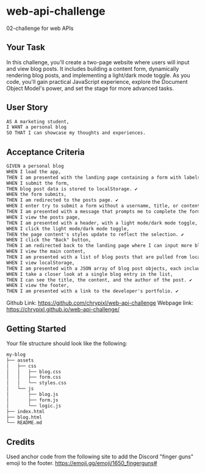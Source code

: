 # web-api-challenge
02-challenge for web APIs


## Your Task

In this challenge, you'll create a two-page website where users will input and view blog posts. It includes building a content form, dynamically rendering blog posts, and implementing a light/dark mode toggle. As you code, you'll gain practical JavaScript experience, explore the Document Object Model's power, and set the stage for more advanced tasks.

## User Story

```md
AS A marketing student,
I WANT a personal blog
SO THAT I can showcase my thoughts and experiences.
```

## Acceptance Criteria

```md
GIVEN a personal blog
WHEN I load the app,
THEN I am presented with the landing page containing a form with labels and inputs for username, blog title, and blog content. ✔️
WHEN I submit the form,
THEN blog post data is stored to localStorage. ✔️
WHEN the form submits,
THEN I am redirected to the posts page. ✔️
WHEN I enter try to submit a form without a username, title, or content,
THEN I am presented with a message that prompts me to complete the form. ✔️
WHEN I view the posts page,
THEN I am presented with a header, with a light mode/dark mode toggle, and a "Back" button. ✔️
WHEN I click the light mode/dark mode toggle,
THEN the page content's styles update to reflect the selection. ✔️
WHEN I click the "Back" button,
THEN I am redirected back to the landing page where I can input more blog entries. ✔️
WHEN I view the main content,
THEN I am presented with a list of blog posts that are pulled from localStorage. ✔️
WHEN I view localStorage,
THEN I am presented with a JSON array of blog post objects, each including the post author's username, title of the post, and post's content. ✔️
WHEN I take a closer look at a single blog entry in the list,
THEN I can see the title, the content, and the author of the post. ✔️
WHEN I view the footer,
THEN I am presented with a link to the developer's portfolio. ✔️
```

Github Link: https://github.com/chrypixl/web-api-challenge
Webpage link: https://chrypixl.github.io/web-api-challenge/

## Getting Started

Your file structure should look like the following:

```md
my-blog
├── assets
│   ├── css
│   │   ├── blog.css
│   │   ├── form.css
│   │   └── styles.css
│   └── js
│       ├── blog.js
│       ├── form.js
│       └── logic.js
├── index.html
├── blog.html
└── README.md
```


## Credits

Used anchor code from the following site to add the Discord "finger guns" emoji to the footer. https://emoji.gg/emoji/1650_fingerguns#
